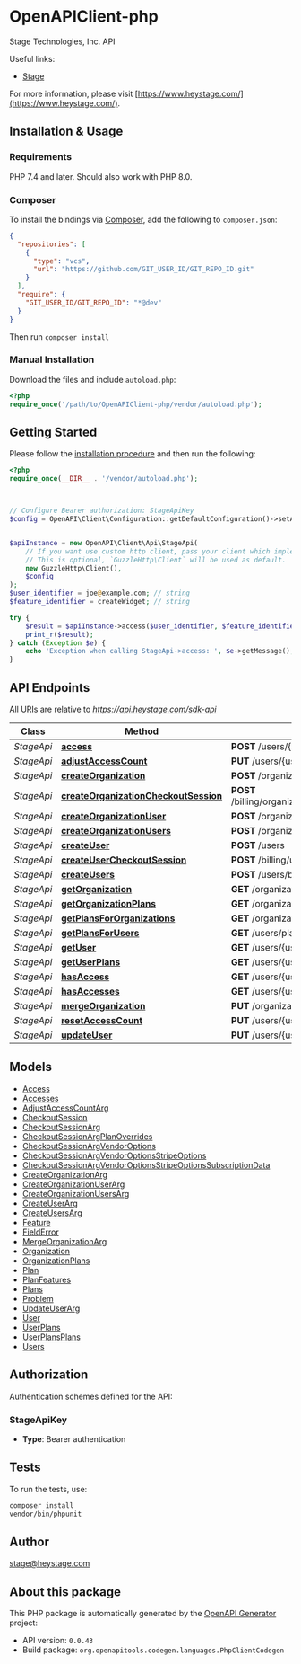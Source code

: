 # OpenAPIClient-php

Stage Technologies, Inc. API

Useful links:
- [Stage](https://www.heystage.com/)

For more information, please visit [https://www.heystage.com/](https://www.heystage.com/).

## Installation & Usage

### Requirements

PHP 7.4 and later.
Should also work with PHP 8.0.

### Composer

To install the bindings via [Composer](https://getcomposer.org/), add the following to `composer.json`:

```json
{
  "repositories": [
    {
      "type": "vcs",
      "url": "https://github.com/GIT_USER_ID/GIT_REPO_ID.git"
    }
  ],
  "require": {
    "GIT_USER_ID/GIT_REPO_ID": "*@dev"
  }
}
```

Then run `composer install`

### Manual Installation

Download the files and include `autoload.php`:

```php
<?php
require_once('/path/to/OpenAPIClient-php/vendor/autoload.php');
```

## Getting Started

Please follow the [installation procedure](#installation--usage) and then run the following:

```php
<?php
require_once(__DIR__ . '/vendor/autoload.php');



// Configure Bearer authorization: StageApiKey
$config = OpenAPI\Client\Configuration::getDefaultConfiguration()->setAccessToken('YOUR_ACCESS_TOKEN');


$apiInstance = new OpenAPI\Client\Api\StageApi(
    // If you want use custom http client, pass your client which implements `GuzzleHttp\ClientInterface`.
    // This is optional, `GuzzleHttp\Client` will be used as default.
    new GuzzleHttp\Client(),
    $config
);
$user_identifier = joe@example.com; // string
$feature_identifier = createWidget; // string

try {
    $result = $apiInstance->access($user_identifier, $feature_identifier);
    print_r($result);
} catch (Exception $e) {
    echo 'Exception when calling StageApi->access: ', $e->getMessage(), PHP_EOL;
}

```

## API Endpoints

All URIs are relative to *https://api.heystage.com/sdk-api*

Class | Method | HTTP request | Description
------------ | ------------- | ------------- | -------------
*StageApi* | [**access**](docs/Api/StageApi.md#access) | **POST** /users/{userIdentifier}/features/{featureIdentifier}/access | 
*StageApi* | [**adjustAccessCount**](docs/Api/StageApi.md#adjustaccesscount) | **PUT** /users/{userIdentifier}/features/{featureIdentifier}/adjustAccessCount | 
*StageApi* | [**createOrganization**](docs/Api/StageApi.md#createorganization) | **POST** /organizations | 
*StageApi* | [**createOrganizationCheckoutSession**](docs/Api/StageApi.md#createorganizationcheckoutsession) | **POST** /billing/organizations/{organizationIdentifier}/plans/{planIdentifier}/checkoutSessions | 
*StageApi* | [**createOrganizationUser**](docs/Api/StageApi.md#createorganizationuser) | **POST** /organizations/{organizationIdentifier}/users | 
*StageApi* | [**createOrganizationUsers**](docs/Api/StageApi.md#createorganizationusers) | **POST** /organizations/{organizationIdentifier}/users/bulk | 
*StageApi* | [**createUser**](docs/Api/StageApi.md#createuser) | **POST** /users | 
*StageApi* | [**createUserCheckoutSession**](docs/Api/StageApi.md#createusercheckoutsession) | **POST** /billing/users/{userIdentifier}/plans/{planIdentifier}/checkoutSessions | 
*StageApi* | [**createUsers**](docs/Api/StageApi.md#createusers) | **POST** /users/bulk | 
*StageApi* | [**getOrganization**](docs/Api/StageApi.md#getorganization) | **GET** /organizations/{organizationIdentifier} | 
*StageApi* | [**getOrganizationPlans**](docs/Api/StageApi.md#getorganizationplans) | **GET** /organizations/{organizationIdentifier}/plans | 
*StageApi* | [**getPlansForOrganizations**](docs/Api/StageApi.md#getplansfororganizations) | **GET** /organizations/plans | 
*StageApi* | [**getPlansForUsers**](docs/Api/StageApi.md#getplansforusers) | **GET** /users/plans | 
*StageApi* | [**getUser**](docs/Api/StageApi.md#getuser) | **GET** /users/{userIdentifier} | 
*StageApi* | [**getUserPlans**](docs/Api/StageApi.md#getuserplans) | **GET** /users/{userIdentifier}/plans | 
*StageApi* | [**hasAccess**](docs/Api/StageApi.md#hasaccess) | **GET** /users/{userIdentifier}/features/{featureIdentifier}/access | 
*StageApi* | [**hasAccesses**](docs/Api/StageApi.md#hasaccesses) | **GET** /users/{userIdentifier}/accesses | 
*StageApi* | [**mergeOrganization**](docs/Api/StageApi.md#mergeorganization) | **PUT** /organizations/{organizationIdentifier}/merge | 
*StageApi* | [**resetAccessCount**](docs/Api/StageApi.md#resetaccesscount) | **PUT** /users/{userIdentifier}/features/{featureIdentifier}/resetAccessCount | 
*StageApi* | [**updateUser**](docs/Api/StageApi.md#updateuser) | **PUT** /users/{userIdentifier} | 

## Models

- [Access](docs/Model/Access.md)
- [Accesses](docs/Model/Accesses.md)
- [AdjustAccessCountArg](docs/Model/AdjustAccessCountArg.md)
- [CheckoutSession](docs/Model/CheckoutSession.md)
- [CheckoutSessionArg](docs/Model/CheckoutSessionArg.md)
- [CheckoutSessionArgPlanOverrides](docs/Model/CheckoutSessionArgPlanOverrides.md)
- [CheckoutSessionArgVendorOptions](docs/Model/CheckoutSessionArgVendorOptions.md)
- [CheckoutSessionArgVendorOptionsStripeOptions](docs/Model/CheckoutSessionArgVendorOptionsStripeOptions.md)
- [CheckoutSessionArgVendorOptionsStripeOptionsSubscriptionData](docs/Model/CheckoutSessionArgVendorOptionsStripeOptionsSubscriptionData.md)
- [CreateOrganizationArg](docs/Model/CreateOrganizationArg.md)
- [CreateOrganizationUserArg](docs/Model/CreateOrganizationUserArg.md)
- [CreateOrganizationUsersArg](docs/Model/CreateOrganizationUsersArg.md)
- [CreateUserArg](docs/Model/CreateUserArg.md)
- [CreateUsersArg](docs/Model/CreateUsersArg.md)
- [Feature](docs/Model/Feature.md)
- [FieldError](docs/Model/FieldError.md)
- [MergeOrganizationArg](docs/Model/MergeOrganizationArg.md)
- [Organization](docs/Model/Organization.md)
- [OrganizationPlans](docs/Model/OrganizationPlans.md)
- [Plan](docs/Model/Plan.md)
- [PlanFeatures](docs/Model/PlanFeatures.md)
- [Plans](docs/Model/Plans.md)
- [Problem](docs/Model/Problem.md)
- [UpdateUserArg](docs/Model/UpdateUserArg.md)
- [User](docs/Model/User.md)
- [UserPlans](docs/Model/UserPlans.md)
- [UserPlansPlans](docs/Model/UserPlansPlans.md)
- [Users](docs/Model/Users.md)

## Authorization

Authentication schemes defined for the API:
### StageApiKey

- **Type**: Bearer authentication

## Tests

To run the tests, use:

```bash
composer install
vendor/bin/phpunit
```

## Author

stage@heystage.com

## About this package

This PHP package is automatically generated by the [OpenAPI Generator](https://openapi-generator.tech) project:

- API version: `0.0.43`
- Build package: `org.openapitools.codegen.languages.PhpClientCodegen`
